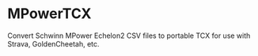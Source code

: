 # MPowerTCX
Convert Schwinn MPower Echelon2 CSV files to portable TCX for use with Strava, GoldenCheetah, etc.
